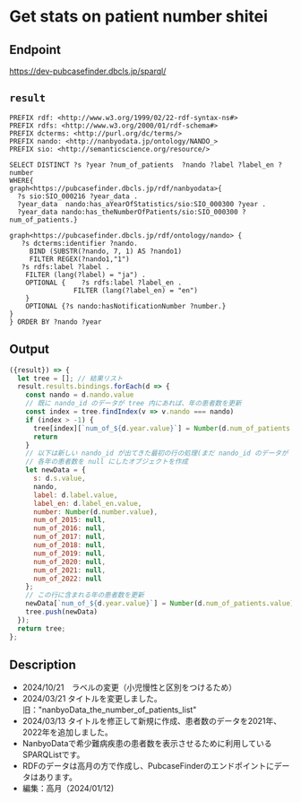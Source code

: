 # Get stats on patient number shitei

## Endpoint

https://dev-pubcasefinder.dbcls.jp/sparql/

## `result` 
```sparql
PREFIX rdf: <http://www.w3.org/1999/02/22-rdf-syntax-ns#>
PREFIX rdfs: <http://www.w3.org/2000/01/rdf-schema#>
PREFIX dcterms: <http://purl.org/dc/terms/>
PREFIX nando: <http://nanbyodata.jp/ontology/NANDO_>
PREFIX sio: <http://semanticscience.org/resource/>

SELECT DISTINCT ?s ?year ?num_of_patients  ?nando ?label ?label_en ?number
WHERE{
graph<https://pubcasefinder.dbcls.jp/rdf/nanbyodata>{
  ?s sio:SIO_000216 ?year_data .
  ?year_data  nando:has_aYearOfStatistics/sio:SIO_000300 ?year .
  ?year_data nando:has_theNumberOfPatients/sio:SIO_000300 ?num_of_patients.}

graph<https://pubcasefinder.dbcls.jp/rdf/ontology/nando> {
   ?s dcterms:identifier ?nando.
     BIND (SUBSTR(?nando, 7, 1) AS ?nando1)
     FILTER REGEX(?nando1,"1")
   ?s rdfs:label ?label .
    FILTER (lang(?label) = "ja") .
    OPTIONAL {    ?s rdfs:label ?label_en .
                FILTER (lang(?label_en) = "en")
    }
    OPTIONAL {?s nando:hasNotificationNumber ?number.}
}
} ORDER BY ?nando ?year

```
## Output

```javascript
({result}) => {
  let tree = []; // 結果リスト
  result.results.bindings.forEach(d => {
    const nando = d.nando.value
    // 既に nando_id のデータが tree 内にあれば、年の患者数を更新
    const index = tree.findIndex(v => v.nando === nando)
    if (index > -1) {
      tree[index][`num_of_${d.year.value}`] = Number(d.num_of_patients.value)
      return
    }
    // 以下は新しい nando_id が出てきた最初の行の処理(まだ nando_id のデータが tree にない)
    // 各年の患者数を null にしたオブジェクトを作成
    let newData = {
      s: d.s.value,
      nando,
      label: d.label.value,
      label_en: d.label_en.value,
      number: Number(d.number.value),
      num_of_2015: null,
      num_of_2016: null,
      num_of_2017: null,
      num_of_2018: null,
      num_of_2019: null,
      num_of_2020: null,
      num_of_2021: null,
      num_of_2022: null
    };
    // この行に含まれる年の患者数を更新
    newData[`num_of_${d.year.value}`] = Number(d.num_of_patients.value) || null
    tree.push(newData)
  });
  return tree;
};


```
## Description
- 2024/10/21　ラベルの変更（小児慢性と区別をつけるため）
- 2024/03/21 タイトルを変更しました。旧："nanbyoData_the_number_of_patients_list"
- 2024/03/13 タイトルを修正して新規に作成、患者数のデータを2021年、2022年を追加しました。
- NanbyoDataで希少難病疾患の患者数を表示させるために利用しているSPARQListです。
- RDFのデータは高月の方で作成し、PubcaseFinderのエンドポイントにデータはあります。
- 編集：高月（2024/01/12)